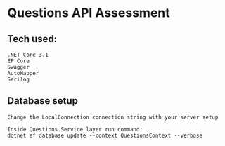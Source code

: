 # Questions API Assessment

## Tech used:
```
.NET Core 3.1
EF Core
Swagger
AutoMapper
Serilog
```

## Database setup
```
Change the LocalConnection connection string with your server setup

Inside Questions.Service layer run command: 
dotnet ef database update --context QuestionsContext --verbose 
```

